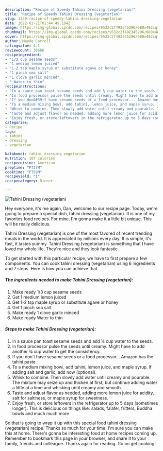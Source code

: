 ```yaml
---
description: "Recipe of Speedy Tahini Dressing (vegetarian)"
title: "Recipe of Speedy Tahini Dressing (vegetarian)"
slug: 1339-recipe-of-speedy-tahini-dressing-vegetarian
date: 2022-02-21T02:44:49.104Z
image: https://img-global.cpcdn.com/recipes/9532c2f492345296/680x482cq70/tahini-dressing-vegetarian-recipe-main-photo.jpg
thumbnail: https://img-global.cpcdn.com/recipes/9532c2f492345296/680x482cq70/tahini-dressing-vegetarian-recipe-main-photo.jpg
cover: https://img-global.cpcdn.com/recipes/9532c2f492345296/680x482cq70/tahini-dressing-vegetarian-recipe-main-photo.jpg
author: Maude Carroll
ratingvalue: 4.1
reviewcount: 30660
recipeingredient:
- "1/3 cup sesame seeds"
- "1 medium lemon juiced"
- "1-2 tsp maple syrup or substitute agave or honey"
- "1 pinch sea salt"
- "1 clove garlic minced"
- " Water to thin"
recipeinstructions:
- "In a sauce pan toast sesame seeds and add ¼ cup water to the seeds."
- "In food processor pulse the seeds until creamy. Might have to add another ¾ cup water to get the consistency."
- "If you don&#39;t have sesame seeds or a food processor... Amazon has the tahini paste."
- "To a medium mixing bowl, add tahini, lemon juice, and maple syrup. If adding salt and garlic, add now (optional)."
- "Whisk to combine. Then slowly add water until creamy and pourable. The mixture may seize up and thicken at first, but continue adding water a little at a time and whisking until creamy and smooth."
- "Taste and adjust flavor as needed, adding more lemon juice for acidity, salt for saltiness, or maple syrup for sweetness."
- "Enjoy fresh, or store leftovers in the refrigerator up to 5 days (sometimes longer). This is delicious on things like: salads, falafel, fritters, Buddha bowls and much much more"
categories:
- Recipe
tags:
- tahini
- dressing
- vegetarian

katakunci: tahini dressing vegetarian 
nutrition: 187 calories
recipecuisine: American
preptime: "PT37M"
cooktime: "PT59M"
recipeyield: "1"
recipecategory: Dinner

---
```



![Tahini Dressing (vegetarian)](https://img-global.cpcdn.com/recipes/9532c2f492345296/680x482cq70/tahini-dressing-vegetarian-recipe-main-photo.jpg)

Hey everyone, it's me again, Dan, welcome to our recipe page. Today, we're going to prepare a special dish, tahini dressing (vegetarian). It is one of my favorites food recipes. For mine, I'm gonna make it a little bit unique. This will be really delicious.



Tahini Dressing (vegetarian) is one of the most favored of recent trending meals in the world. It is appreciated by millions every day. It is simple, it's fast, it tastes yummy. Tahini Dressing (vegetarian) is something that I have loved my whole life. They're nice and they look fantastic.


To get started with this particular recipe, we have to first prepare a few components. You can cook tahini dressing (vegetarian) using 6 ingredients and 7 steps. Here is how you can achieve that.

<!--inarticleads1-->

##### The ingredients needed to make Tahini Dressing (vegetarian):

1. Make ready 1/3 cup sesame seeds
1. Get 1 medium lemon juiced
1. Get 1-2 tsp maple syrup or substitute agave or honey
1. Get 1 pinch sea salt
1. Make ready 1 clove garlic minced
1. Make ready  Water to thin




<!--inarticleads2-->

##### Steps to make Tahini Dressing (vegetarian):

1. In a sauce pan toast sesame seeds and add ¼ cup water to the seeds.
1. In food processor pulse the seeds until creamy. Might have to add another ¾ cup water to get the consistency.
1. If you don&#39;t have sesame seeds or a food processor... Amazon has the tahini paste.
1. To a medium mixing bowl, add tahini, lemon juice, and maple syrup. If adding salt and garlic, add now (optional).
1. Whisk to combine. Then slowly add water until creamy and pourable. The mixture may seize up and thicken at first, but continue adding water a little at a time and whisking until creamy and smooth.
1. Taste and adjust flavor as needed, adding more lemon juice for acidity, salt for saltiness, or maple syrup for sweetness.
1. Enjoy fresh, or store leftovers in the refrigerator up to 5 days (sometimes longer). This is delicious on things like: salads, falafel, fritters, Buddha bowls and much much more




So that is going to wrap it up with this special food tahini dressing (vegetarian) recipe. Thanks so much for your time. I'm sure you can make this at home. There's gonna be interesting food at home recipes coming up. Remember to bookmark this page in your browser, and share it to your family, friends and colleague. Thanks again for reading. Go on get cooking!
